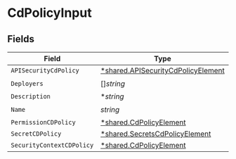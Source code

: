 # CdPolicyInput


## Fields

| Field                                                                                   | Type                                                                                    | Required                                                                                | Description                                                                             |
| --------------------------------------------------------------------------------------- | --------------------------------------------------------------------------------------- | --------------------------------------------------------------------------------------- | --------------------------------------------------------------------------------------- |
| `APISecurityCdPolicy`                                                                   | [*shared.APISecurityCdPolicyElement](../../models/shared/apisecuritycdpolicyelement.md) | :heavy_minus_sign:                                                                      | N/A                                                                                     |
| `Deployers`                                                                             | []*string*                                                                              | :heavy_check_mark:                                                                      | N/A                                                                                     |
| `Description`                                                                           | **string*                                                                               | :heavy_minus_sign:                                                                      | N/A                                                                                     |
| `Name`                                                                                  | *string*                                                                                | :heavy_check_mark:                                                                      | N/A                                                                                     |
| `PermissionCDPolicy`                                                                    | [*shared.CdPolicyElement](../../models/shared/cdpolicyelement.md)                       | :heavy_minus_sign:                                                                      | N/A                                                                                     |
| `SecretCDPolicy`                                                                        | [*shared.SecretsCdPolicyElement](../../models/shared/secretscdpolicyelement.md)         | :heavy_minus_sign:                                                                      | N/A                                                                                     |
| `SecurityContextCDPolicy`                                                               | [*shared.CdPolicyElement](../../models/shared/cdpolicyelement.md)                       | :heavy_minus_sign:                                                                      | N/A                                                                                     |